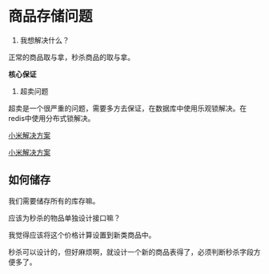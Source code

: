 # 商品存储问题

1. 我想解决什么？

正常的商品取与拿，秒杀商品的取与拿。

**核心保证**

1. 超卖问题

超卖是一个很严重的问题，需要多方去保证，在数据库中使用乐观锁解决。在redis中使用分布式锁解决。

[小米解决方案](https://www.cnblogs.com/xiangkejin/p/9351463.html?spm=a2c6h.12873639.article-detail.5.673c64547dx41n)

[小米解决方案](https://www.cnblogs.com/xiangkejin/p/9351501.html?spm=a2c6h.12873639.article-detail.6.673c64547dx41n)

## 如何储存

我们需要储存所有的库存嘛。

应该为秒杀的物品单独设计接口嘛？

我觉得应该将这个价格计算设置到新类商品中。

秒杀可以设计的，但好麻烦啊，就设计一个新的商品表得了，必须判断秒杀字段方便多了。